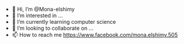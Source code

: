 - 👋 Hi, I’m @Mona-elshimy
- 👀 I’m interested in ...
- 🌱 I’m currently learning computer science
- 💞️ I’m looking to collaborate on ...
- 📫 How to reach me https://www.facebook.com/mona.elshimy.505
<!---
Mona-elshimy/Mona-elshimy is a ✨ special ✨ repository because its `README.md` (this file) appears on your GitHub profile.
You can click the Preview link to take a look at your changes.
--->
